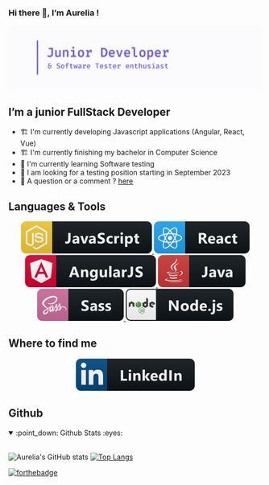 ### Hi there 👋, I’m Aurelia !

![Cover](https://github.com/aureliasegarra/aureliasegarra/blob/main/banner3.png)

## I’m a junior FullStack Developer

* :building_construction:   I'm currently developing Javascript applications (Angular, React, Vue)
* :building_construction:   I'm currently finishing my bachelor in Computer Science 
* :seedling:    I'm currently learning Software testing
* :briefcase:   I am looking for a testing position starting in September 2023 
* :speech_balloon:    A question or a comment ? <a href="mailto:aureliasegarra@protonmail.com">here</a>


## Languages & Tools 
<p align="center">
  <a href="#">
    <img src="https://raw.githubusercontent.com/MikeCodesDotNET/ColoredBadges/4a38660afb7be89a6032218589b4454a1285c7f8/svg/dev/languages/js.svg" alt="example badge" style="vertical-align:top margin:6px 10px">
</a> 
 <a href="#">
    <img src="https://raw.githubusercontent.com/MikeCodesDotNET/ColoredBadges/4a38660afb7be89a6032218589b4454a1285c7f8/svg/dev/frameworks/react.svg" alt="example badge" style="vertical-align:top margin:6px 10px">
</a> 
 <a href="#">
    <img src="https://github.com/MikeCodesDotNET/ColoredBadges/raw/master/svg/dev/frameworks/angular.svg" alt="example badge" style="vertical-align:top margin:6px 10px">
</a> 
 <a href="#">
    <img src="https://github.com/MikeCodesDotNET/ColoredBadges/raw/master/svg/dev/languages/java.svg" alt="example badge" style="vertical-align:top margin:6px 10px">
</a> 
 
  <a href="#">
    <img src="https://raw.githubusercontent.com/MikeCodesDotNET/ColoredBadges/4a38660afb7be89a6032218589b4454a1285c7f8/svg/dev/languages/sass.svg" alt="example badge" style="vertical-align:top margin:6px 10px">
</a> 

 <a href="#">
    <img src="https://raw.githubusercontent.com/MikeCodesDotNET/ColoredBadges/4a38660afb7be89a6032218589b4454a1285c7f8/svg/dev/frameworks/nodejs.svg" alt="example badge" style="vertical-align:top margin:6px 10px">
</a> 
 
</p>
 
 

##  Where to find me  

<p align="center">
 
  <a href="https://www.linkedin.com/in/aureliasegarra/">
    <img src="https://raw.githubusercontent.com/MikeCodesDotNET/ColoredBadges/4a38660afb7be89a6032218589b4454a1285c7f8/svg/social/linkedin.svg" alt="example badge" style="vertical-align:top margin:6px 10px">
</a>  

 
</p>



## Github 
<details open>
  <summary>:point_down: Github Stats :eyes: </summary></br>
  
![Aurelia's GitHub stats](https://github-readme-stats.vercel.app/api?username=aureliasegarra&theme=tokyonight&show_icons=true&hide=contribs)  [![Top Langs](https://github-readme-stats.vercel.app/api/top-langs/?username=aureliasegarra&theme=tokyonight&layout=compact)](https://github.com/aureliasegarra/github-readme-stats)
</details>





[![forthebadge](https://forthebadge.com/images/badges/built-with-love.svg)](https://forthebadge.com)












